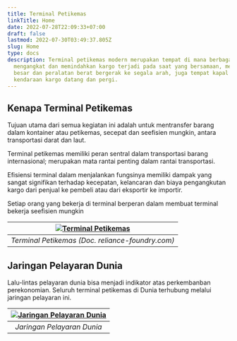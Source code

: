 ```yaml
---
title: Terminal Petikemas
linkTitle: Home
date: 2022-07-28T22:09:33+07:00
draft: false
lastmod: 2022-07-30T03:49:37.805Z
slug: Home
type: docs
description: Terminal petikemas modern merupakan tempat di mana berbagai aktivitas kompleks
  mengangkat dan memindahkan kargo terjadi pada saat yang bersamaan, mesin-mesin
  besar dan peralatan berat bergerak ke segala arah, juga tempat kapal dan
  kendaraan kargo datang dan pergi.
---
```

## Kenapa Terminal Petikemas

Tujuan utama dari semua kegiatan ini adalah untuk mentransfer barang dalam kontainer atau petikemas, secepat dan seefisien mungkin, antara transportasi darat dan laut.

Terminal petikemas memiliki peran sentral dalam transportasi barang internasional; merupakan mata rantai penting dalam rantai transportasi.

Efisiensi terminal dalam menjalankan fungsinya memiliki dampak yang sangat signifikan terhadap kecepatan, kelancaran dan biaya pengangkutan kargo dari penjual ke pembeli atau dari eksportir ke importir.

Setiap orang yang bekerja di terminal berperan dalam membuat terminal bekerja seefisien mungkin

|[![Terminal Petikemas](/img/terminal_petikemas_2.jpeg "Terminal Petimekas")](/img/terminal_petikemas_2.jpeg)|
|:--:|
|*Terminal Petikemas (Doc. reliance-foundry.com)*|

## Jaringan Pelayaran Dunia

Lalu-lintas pelayaran dunia bisa menjadi indikator atas perkembanban perekonomian. Seluruh terminal petikemas di Dunia terhubung melalui jaringan pelayaran ini.

|[![Jaringan Pelayaran Dunia](/img/SHIPPING_MAP_lo_res.jpg "Jaringan Pelayaran Dunia")](/img/SHIPPING_MAP_lo_res.jpg)|
|:--:|
|*Jaringan Pelayaran Dunia*|
